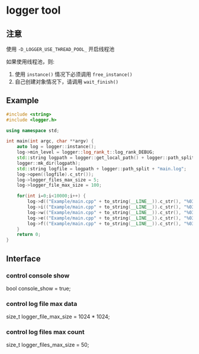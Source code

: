 # logger tool

## 注意
使用 `-D_LOGGER_USE_THREAD_POOL_` 开启线程池

如果使用线程池，则:
1. 使用 `instance()` 情况下必须调用 `free_instance()`
1. 自己创建对象情况下，请调用 `wait_finish()`



## Example

```c++
#include <string>
#include <logger.h>

using namespace std;

int main(int argc, char **argv) {
    auto log = logger::instance();
    log->min_level = logger::log_rank_t::log_rank_DEBUG;
    std::string logpath = logger::get_local_path() + logger::path_split + "log";
    logger::mk_dir(logpath);
    std::string logfile = logpath + logger::path_split + "main.log";
    log->open((logfile).c_str());
    log->logger_files_max_size = 5;
    log->logger_file_max_size = 100;

    for(int i=0;i<10000;i++) {
        log->d(("Example/main.cpp" + to_string(__LINE__)).c_str(), "%03d:%s", i,"DEBUG");
        log->i(("Example/main.cpp" + to_string(__LINE__)).c_str(), "%03d:%s", i,"INFO");
        log->w(("Example/main.cpp" + to_string(__LINE__)).c_str(), "%03d:%s", i,"WARNING");
        log->e(("Example/main.cpp" + to_string(__LINE__)).c_str(), "%03d:%s", i,"ERROR");
        log->f(("Example/main.cpp" + to_string(__LINE__)).c_str(), "%03d:%s", i,"FATAL");
    }
    return 0;
}
```
## Interface

### control console show

bool console_show = true;

### control log file max data

size_t logger_file_max_size = 1024 * 1024;

### control log files max count

size_t logger_files_max_size = 50;

